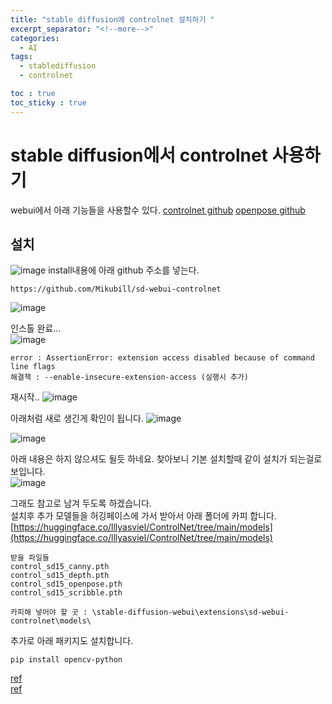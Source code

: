 ```yaml
---
title: "stable diffusion에 controlnet 설치하기 "
excerpt_separator: "<!--more-->"
categories:
  - AI
tags:
  - stablediffusion
  - controlnet

toc : true
toc_sticky : true
---
```


# stable diffusion에서 controlnet 사용하기
webui에서 아래 기능들을 사용할수 있다. 
[controlnet github](https://github.com/Mikubill/sd-webui-controlnet)
[openpose github](https://github.com/fkunn1326/openpose-editor)


## 설치
![image](https://github.com/younlea/younlea.github.io/assets/1435846/a7e12c2a-0a7d-4488-b888-59b70ece7252)
install내용에 아래 github 주소를 넣는다.   
```
https://github.com/Mikubill/sd-webui-controlnet
```
![image](https://github.com/younlea/younlea.github.io/assets/1435846/e058782a-b5c8-4556-9bb7-1bde87afb00d)

인스톨 완료...   
![image](https://github.com/younlea/younlea.github.io/assets/1435846/8205a52c-681a-49bd-85de-cd3888a33aa6)

```
error : AssertionError: extension access disabled because of command line flags
해결책 : --enable-insecure-extension-access (실행시 추가)
```
재시작.. 
![image](https://github.com/younlea/younlea.github.io/assets/1435846/ead6881f-09bc-4e0f-9105-c3ff3a837ee2)

아래처럼 새로 생긴게 확인이 됩니다. 
![image](https://github.com/younlea/younlea.github.io/assets/1435846/8610d6ba-4fd4-4a1d-8c0a-21523b3afcdb)

![image](https://github.com/younlea/younlea.github.io/assets/1435846/4c5f2cc2-5483-42b9-8b03-d35ba6139b00)


아래 내용은 하지 않으셔도 될듯 하네요. 찾아보니 기본 설치할때 같이 설치가 되는걸로 보입니다.  
![image](https://github.com/younlea/younlea.github.io/assets/1435846/57fc8908-83e3-465e-b6e0-59173fa0621f)

그래도 참고로 남겨 두도록 하겠습니다.   
설치후 추가 모델들을 허깅페이스에 가서 받아서 아래 폴더에 카피 합니다.  
[https://huggingface.co/lllyasviel/ControlNet/tree/main/models](https://huggingface.co/lllyasviel/ControlNet/tree/main/models)
```
받을 파일들
control_sd15_canny.pth
control_sd15_depth.pth
control_sd15_openpose.pth
control_sd15_scribble.pth

카피해 넣어야 할 곳 : \stable-diffusion-webui\extensions\sd-webui-controlnet\models\
```

추가로 아래 패키지도 설치합니다.  
```
pip install opencv-python
```
[ref](https://cantips.com/3789)   
[ref](https://coconuts.tistory.com/1027)   
